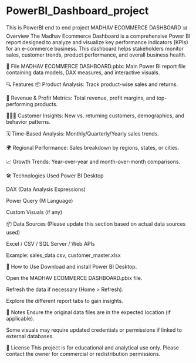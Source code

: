 # PowerBI_Dashboard_project
This is PowerBI end to end project
MADHAV ECOMMERCE DASHBOARD
📊 Overview
The Madhav Ecommerce Dashboard is a comprehensive Power BI report designed to analyze and visualize key performance indicators (KPIs) for an e-commerce business. This dashboard helps stakeholders monitor sales, customer trends, product performance, and overall business health.

📁 File
MADHAV ECOMMERCE DASHBOARD.pbix: Main Power BI report file containing data models, DAX measures, and interactive visuals.

🔍 Features
📦 Product Analysis: Track product-wise sales and returns.

💸 Revenue & Profit Metrics: Total revenue, profit margins, and top-performing products.

🧑‍🤝‍🧑 Customer Insights: New vs. returning customers, demographics, and behavior patterns.

🗓️ Time-Based Analysis: Monthly/Quarterly/Yearly sales trends.

🌍 Regional Performance: Sales breakdown by regions, states, or cities.

📈 Growth Trends: Year-over-year and month-over-month comparisons.

🛠️ Technologies Used
Power BI Desktop

DAX (Data Analysis Expressions)

Power Query (M Language)

Custom Visuals (if any)

📦 Data Sources
(Please update this section based on actual data sources used)

Excel / CSV / SQL Server / Web APIs

Example: sales_data.csv, customer_master.xlsx

🚀 How to Use
Download and install Power BI Desktop.

Open the MADHAV ECOMMERCE DASHBOARD.pbix file.

Refresh the data if necessary (Home > Refresh).

Explore the different report tabs to gain insights.

📌 Notes
Ensure the original data files are in the expected location (if applicable).

Some visuals may require updated credentials or permissions if linked to external databases.

📄 License
This project is for educational and analytical use only. Please contact the owner for commercial or redistribution permissions.
